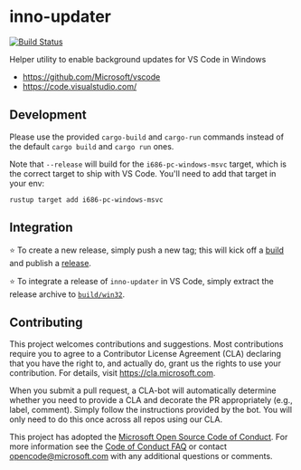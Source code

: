# inno-updater

[![Build Status](https://dev.azure.com/vscode/Inno%20Updater/_apis/build/status/microsoft.inno-updater?branchName=master)](https://dev.azure.com/vscode/Inno%20Updater/_build/latest?definitionId=25&branchName=master)

Helper utility to enable background updates for VS Code in Windows

- https://github.com/Microsoft/vscode
- https://code.visualstudio.com/

## Development

Please use the provided `cargo-build` and `cargo-run` commands instead of the default `cargo build` and `cargo run` ones.

Note that `--release` will build for the `i686-pc-windows-msvc` target, which is the correct target to ship with VS Code. You'll need to add that target in your env:

```
rustup target add i686-pc-windows-msvc
```

## Integration

⭐️ To create a new release, simply push a new tag; this will kick off a [build](https://dev.azure.com/vscode/Inno%20Updater/_build?definitionId=25&_a=summary) and publish a [release](https://github.com/microsoft/inno-updater/releases).

⭐️ To integrate a release of `inno-updater` in VS Code, simply extract the release archive to [`build/win32`](https://github.com/microsoft/vscode/tree/master/build/win32).

## Contributing

This project welcomes contributions and suggestions.  Most contributions require you to agree to a
Contributor License Agreement (CLA) declaring that you have the right to, and actually do, grant us
the rights to use your contribution. For details, visit https://cla.microsoft.com.

When you submit a pull request, a CLA-bot will automatically determine whether you need to provide
a CLA and decorate the PR appropriately (e.g., label, comment). Simply follow the instructions
provided by the bot. You will only need to do this once across all repos using our CLA.

This project has adopted the [Microsoft Open Source Code of Conduct](https://opensource.microsoft.com/codeofconduct/).
For more information see the [Code of Conduct FAQ](https://opensource.microsoft.com/codeofconduct/faq/) or
contact [opencode@microsoft.com](mailto:opencode@microsoft.com) with any additional questions or comments.
